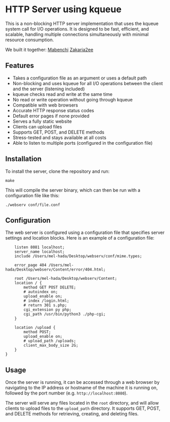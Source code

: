 # HTTP Server using kqueue

This is a non-blocking HTTP server implementation that uses the kqueue system call for I/O operations. It is designed to be fast, efficient, and scalable, handling multiple connections simultaneously with minimal resource consumption.

We built it together:
[Mabenchi](https://github.com/MarouaneBenchiekh)
[Zakaria2ee](https://github.com/Zakaria2ee)

## Features

- Takes a configuration file as an argument or uses a default path
- Non-blocking and uses kqueue for all I/O operations between the client and the server (listening included)
- kqueue checks read and write at the same time
- No read or write operation without going through kqueue
- Compatible with web browsers
- Accurate HTTP response status codes
- Default error pages if none provided
- Serves a fully static website
- Clients can upload files
- Supports GET, POST, and DELETE methods
- Stress-tested and stays available at all costs
- Able to listen to multiple ports (configured in the configuration file)

## Installation

To install the server, clone the repository and run:

```
make
```

This will compile the server binary, which can then be run with a configuration file like this:

```
./webserv conf/file.conf
```

## Configuration

The web server is configured using a configuration file that specifies server settings and location blocks. Here is an example of a configuration file:

```server {
	listen 8081 localhost;
	server_name localhost;
	include /Users/mel-hada/Desktop/webserv/conf/mime.types;

	error_page 404 /Users/mel-hada/Desktop/webserv/Content/error/404.html;

	root /Users/mel-hada/Desktop/webserv/Content;
	location / {
		method GET POST DELETE;
		# autoindex on;
		upload_enable on;
		# index /login.html;
		# return 301 s.php;
		cgi_extension py php;
		cgi_path /usr/bin/python3 ./php-cgi;
	}

	location /upload {
		method POST;
		upload_enable on;
		# upload_path /uploads;
		client_max_body_size 2G;
	}
}
```

## Usage

Once the server is running, it can be accessed through a web browser by navigating to the IP address or hostname of the machine it is running on, followed by the port number (e.g. `http://localhost:8080`).

The server will serve any files located in the `root` directory, and will allow clients to upload files to the `upload_path` directory. It supports GET, POST, and DELETE methods for retrieving, creating, and deleting files.
